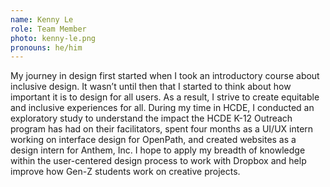 ```yaml
---
name: Kenny Le
role: Team Member
photo: kenny-le.png
pronouns: he/him
---
```


My journey in design first started when I took an introductory course about inclusive design. It wasn’t until then that I started to think about how important it is to design for all users. As a result, I strive to create equitable and inclusive experiences for all. During my time in HCDE, I conducted an exploratory study to understand the impact the HCDE K-12 Outreach program has had on their facilitators, spent four months as a UI/UX intern working on interface design for OpenPath, and created websites as a design intern for Anthem, Inc. I hope to apply my breadth of knowledge within the user-centered design process to work with Dropbox and help improve how Gen-Z students work on creative projects.
